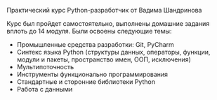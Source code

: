 Практический курс Python-разработчик от Вадима Шандринова

Курс был пройдет самостоятельно, выполнены домашние задания вплоть до 14 модуля. Были освоены следующие темы:
- Промышленные средства разработки: Git, PyCharm
- Синтекс языка Python (структуры данных, операторы, функции, модули и пакеты, пространство имен, ООП, исключения) 
- Мультипоточность
- Инструменты функционально программирования
- Стандартные и сторонние библиотеки Python
- Работа с данными
